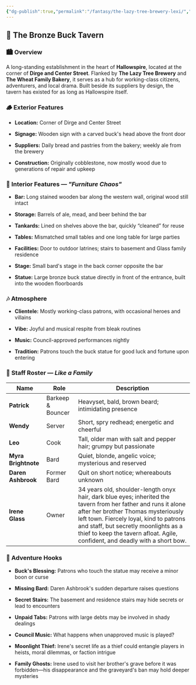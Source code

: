```yaml
---
{"dg-publish":true,"permalink":"/fantasy/the-lazy-tree-brewery-lexi/","tags":["#lexi"]}
---
```


## 🦌 The Bronze Buck Tavern

### 🏙️ Overview

A long-standing establishment in the heart of **Hallowspire**, located at the corner of **Dirge and Center Street**. Flanked by **The Lazy Tree Brewery** and **The Wheat Family Bakery**, it serves as a hub for working-class citizens, adventurers, and local drama. Built beside its suppliers by design, the tavern has existed for as long as Hallowspire itself.

### 🪵 Exterior Features

- **Location:** Corner of Dirge and Center Street
    
- **Signage:** Wooden sign with a carved buck's head above the front door
    
- **Suppliers:** Daily bread and pastries from the bakery; weekly ale from the brewery
    
- **Construction:** Originally cobblestone, now mostly wood due to generations of repair and upkeep
    

### 🍻 Interior Features — _"Furniture Chaos"_

- **Bar:** Long stained wooden bar along the western wall, original wood still intact
    
- **Storage:** Barrels of ale, mead, and beer behind the bar
    
- **Tankards:** Lined on shelves above the bar, quickly “cleaned” for reuse
    
- **Tables:** Mismatched small tables and one long table for large parties
    
- **Facilities:** Door to outdoor latrines; stairs to basement and Glass family residence
    
- **Stage:** Small bard's stage in the back corner opposite the bar
    
- **Statue:** Large bronze buck statue directly in front of the entrance, built into the wooden floorboards
    

### 🎶 Atmosphere

- **Clientele:** Mostly working-class patrons, with occasional heroes and villains
    
- **Vibe:** Joyful and musical respite from bleak routines
    
- **Music:** Council-approved performances nightly
    
- **Tradition:** Patrons touch the buck statue for good luck and fortune upon entering
    

### 👥 Staff Roster — _Like a Family_

|Name|Role|Description|
|---|---|---|
|**Patrick**|Barkeep & Bouncer|Heavyset, bald, brown beard; intimidating presence|
|**Wendy**|Server|Short, spry redhead; energetic and cheerful|
|**Leo**|Cook|Tall, older man with salt and pepper hair; grumpy but passionate|
|**Myra Brightnote**|Bard|Quiet, blonde, angelic voice; mysterious and reserved|
|**Daren Ashbrook**|Former Bard|Quit on short notice; whereabouts unknown|
|**Irene Glass**|Owner|34 years old, shoulder-length onyx hair, dark blue eyes; inherited the tavern from her father and runs it alone after her brother Thomas mysteriously left town. Fiercely loyal, kind to patrons and staff, but secretly moonlights as a thief to keep the tavern afloat. Agile, confident, and deadly with a short bow.|

### 🧩 Adventure Hooks

- **Buck's Blessing:** Patrons who touch the statue may receive a minor boon or curse
    
- **Missing Bard:** Daren Ashbrook's sudden departure raises questions
    
- **Secret Stairs:** The basement and residence stairs may hide secrets or lead to encounters
    
- **Unpaid Tabs:** Patrons with large debts may be involved in shady dealings
    
- **Council Music:** What happens when unapproved music is played?
    
- **Moonlight Thief:** Irene's secret life as a thief could entangle players in heists, moral dilemmas, or faction intrigue
    
- **Family Ghosts:** Irene used to visit her brother's grave before it was forbidden—his disappearance and the graveyard's ban may hold deeper mysteries